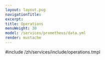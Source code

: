 ```yaml
---
layout: layout.pug
navigationTitle:
excerpt:
title: Operations
menuWeight: 30
model: /services/prometheus/data.yml
render: mustache
---
```


#include /zh/services/include/operations.tmpl
